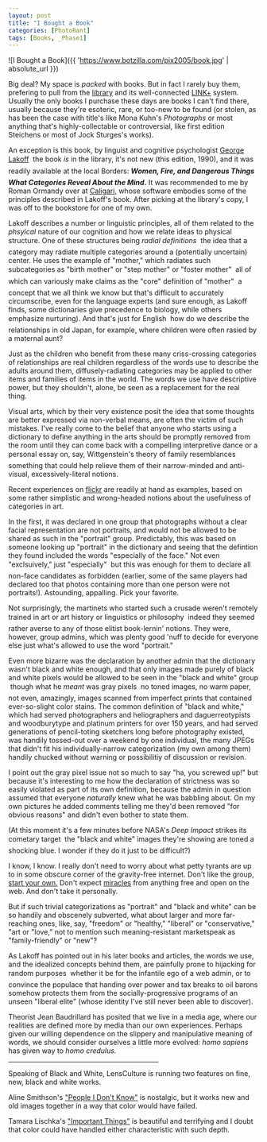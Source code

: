 ```yaml
---
layout: post
title: "I Bought a Book"
categories: [PhotoRant]
tags: [Books, _Phase1]
---
```



![I Bought a Book]({{ 'https://www.botzilla.com/pix2005/book.jpg' | absolute_url }})


Big deal? My space is <i>packed</i> with books. But in fact I rarely buy them, prefering to pull from the <a href="http://www.sjlibrary.org/">library</a> and its well-connected <a href="http://www.sjlibrary.org/services/request/linkplus.htm">LINK+</a> system. Usually the only books I purchase these days are books I can't find there, usually because they're esoteric, rare, or too-new to be found (or stolen, as has been the case with title's like Mona Kuhn's <cite>Photographs</cite> or most anything that's highly-collectable or controversial, like first edition Steichens or most of Jock Sturges's works).

An exception is this book, by linguist and cognitive psychologist <a href="http://www.georgelakoff.com/">George Lakoff</a> &#151; the book <i>is</i> in the library, it's not new (this edition, 1990), and it was readily available at the local Borders: <cite><b>Women, Fire, and Dangerous Things &#151; What Categories Reveal About the Mind.</b></cite> It was recommended to me by Roman Ormandy over at <a href="http://www.caligari.com/">Caligari,</a> whose software embodies some of the principles described in Lakoff's book. After picking at the library's copy, I was off to the bookstore for one of my own.

<!--more-->
Lakoff describes a number or linguistic principles, all of them related to the <i>phsyical</i> nature of our cognition and how we relate ideas to physical structure. One of these structures being <i>radial definitions</i> &#151; the idea that a category may radiate multiple categories around a (potentially uncertain) center. He uses the example of "mother," which radiates such subcategories as "birth mother" or "step mother" or "foster mother" &#151; all of which can variously make claims as the "core" definition of "mother" &#151; a concept that we all think we know but that's difficult to accurately circumscribe, even for the language experts (and sure enough, as Lakoff finds, some dictionaries give precedence to biology, while others emphasize nurturing). And that's just for English &#151; how do we describe the relationships in old Japan, for example, where children were often rasied by a maternal aunt?

Just as the children who benefit from these many criss-crossing categories of relationships are real children regardless of the words use to describe the adults around them, diffusely-radiating categories may be applied to other items and families of items in the world. The words we use have descriptive power, but they shouldn't, alone, be seen as a replacement for the real thing.

Visual arts, which by their very existence posit the idea that some thoughts are better expressed via non-verbal means, are often the victim of such mistakes. I've really come to the belief that anyone who starts using a dictionary to define anything in the arts should be promptly removed from the room until they can come back with a compelling interpretive dance or a personal essay on, say, Wittgenstein's theory of family resemblances &#151; something that could help relieve them of their narrow-minded and anti-visual, excessively-literal notions.

Recent experiences on <a href="http://www.flickr.com/">flickr</a> are readily at hand as examples, based on some rather simplistic and wrong-headed notions about the usefulness of categories in art.

In the first, it was declared in one group that photographs without a clear facial representation are not portraits, and would not be allowed to be shared as such in the "portrait" group. Predictably, this was based on someone looking up "portrait" in the dictionary and seeing that the defintion they found included the words "especially of the face." Not even "exclsuively," just "especially" &#151; but this was enough for them to declare all non-face candidates as forbidden (earlier, some of the same players had declared too that photos containing more than one person were not portraits!). Astounding, appalling. Pick your favorite.

Not surprisingly, the martinets who started such a crusade weren't remotely trained in art or art history or linguistics or philosophy &#151; indeed they seemed rather averse to any of those elitist book-lernin' notions. They were, however, group admins, which was plenty good 'nuff to decide for everyone else just what's allowed to use the word "portrait."

Even more bizarre was the declaration by another admin  that the dictionary wasn't black and white enough, and that only images made purely of black and white pixels would be allowed to be seen in the "black and white" group &#151; though what he <i>meant</i> was gray pixels &#151; no toned images, no warm paper, not even, amazingly, images scanned from imperfect prints that contained ever-so-slight color stains. The common definition of "black and white," which had served photographers and heliographers and daguerreotypists and woodburytype and platinum printers for over 150 years, and had served generations of pencil-toting sketchers long before photography existed, was handily tossed-out over a weekend by one individual, the many JPEGs that didn't fit his individually-narrow categorization (my own among them) handily chucked without warning or possibilitiy of discussion or revision.

I point out the gray pixel issue not so much to say "ha, you screwed up!" but because it's interesting to me how the declaration of strictness was so easily violated as part of its own definition, because the admin in question assumed that everyone <i>naturally</i> knew what he was babbling about. On my own pictures he added comments telling me they'd been removed "for obvious reasons" and didn't even bother to state them.

(At this moment it's a few minutes before NASA's <i>Deep Impact</i> strikes its cometary target &#151; the "black and white" images they're showing are toned a shocking blue. I wonder if they do it just to be difficult?)

I know, I know. I really don't need to worry about what petty tyrants are up to in some obscure corner of the gravity-free internet. Don't like the group, <a href="http://www.flickr.com/groups/newblackandwhite/">start your own.</a> Don't expect <a href="http://www.flickr.com/groups/miracles/">miracles</a> from anything free and open on the web. And don't take it personally. 

But if such trivial categorizations as "portrait" and "black and white" can be so handily and obscenely subverted, what about larger and more far-reaching ones, like, say, "freedom" or "healthy," "liberal" or "conservative," "art or "love," not to mention such meaning-resistant marketspeak as "family-friendly" or "new"? 

As Lakoff has pointed out in his later books and articles, the words we use, and the idealized concepts behind them, are painfully prone to hijacking for random purposes &#151; whether it be for the infantile ego of a web admin, or to convince the populace that handing over power and tax breaks to oil barons somehow protects them from the socially-progressive programs of an unseen "liberal elite" (whose identity I've still never been able to discover).

Theorist Jean Baudrillard has posited that we live in a media age, where our realities are defined more by media than our own experiences. Perhaps given our willing dependence on the slippery and manipulative meaning of words, we should consider ourselves a little more evolved: <i>homo sapiens</i> has given way to <i>homo credulus.</i>

<hr align="center" width="60%">

Speaking of Black and White, LensCulture is running two features on fine, new, black and white works.

Aline Smithson's <a href="http://www.lensculture.com/smithson.html">"People I Don't Know"</a> is nostalgic, but it works new and old images together in a way that color would have failed.

Tamara Lischka's <a href="http://www.lensculture.com/lischka.html">"Important Things"</a> is beautiful and terrifying and I doubt that color could have handled either characteristic with such depth.
